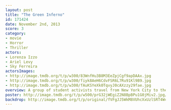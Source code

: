 ```yaml
---
layout: post
title: "The Green Inferno"
id: 171424
date: November 2nd, 2013
score: 3
category:
- movie
- Horror
- Thriller
actors:
- Lorenza Izzo
- Ariel Levy
- Sky Ferreira
actorsImages:
- http://image.tmdb.org/t/p/w300/83WnfHu3B8M3EeZpjCgf9apDAAx.jpg
- http://image.tmdb.org/t/p/w300/fiyk8AeH6CdvFSR6L7Ru91Kl9B9.jpg
- http://image.tmdb.org/t/p/w300/fAuKSYeXk0TqvyJ0cAXzzy29fae.jpg
overview: A group of student activists travel from New York City to the Amazon to save the rainforest.  However, once they arrive in this vast green landscape, they soon discover that they are not alone… and that no good deed goes unpunished.
poster: http://image.tmdb.org/t/p/w500/prG32jWEgiZ2N8BpBPu1G0jMiv2.jpg/
backdrop: http://image.tmdb.org/t/p/original/fVFgJJ5WkM8VUhcXxUzlSRT4Wc5.jpg
---
```

